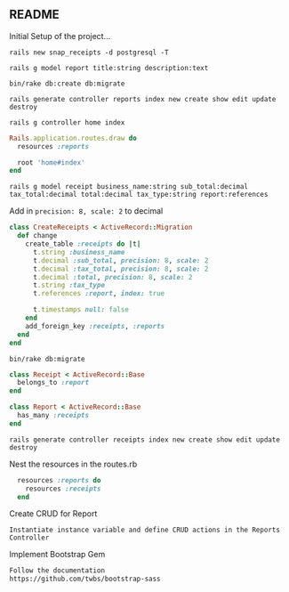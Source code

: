 ## README ##

Initial Setup of the project...


```shell
rails new snap_receipts -d postgresql -T
```

```shell
rails g model report title:string description:text
```

```shell
bin/rake db:create db:migrate
```

```shell
rails generate controller reports index new create show edit update destroy
```

```shell
rails g controller home index
```

```ruby
Rails.application.routes.draw do
  resources :reports

  root 'home#index'
end
```

```shell
rails g model receipt business_name:string sub_total:decimal tax_total:decimal total:decimal tax_type:string report:references
```

Add in `precision: 8, scale: 2` to decimal

```ruby
class CreateReceipts < ActiveRecord::Migration
  def change
    create_table :receipts do |t|
      t.string :business_name
      t.decimal :sub_total, precision: 8, scale: 2
      t.decimal :tax_total, precision: 8, scale: 2
      t.decimal :total, precision: 8, scale: 2
      t.string :tax_type
      t.references :report, index: true

      t.timestamps null: false
    end
    add_foreign_key :receipts, :reports
  end
end
```

```shell
bin/rake db:migrate
```

```ruby
class Receipt < ActiveRecord::Base
  belongs_to :report
end
```

```ruby
class Report < ActiveRecord::Base
  has_many :receipts
end
```

```shell
rails generate controller receipts index new create show edit update destroy
```

Nest the resources in the routes.rb
```ruby
  resources :reports do
    resources :receipts
  end
```

Create CRUD for Report
```
Instantiate instance variable and define CRUD actions in the Reports Controller
```

Implement Bootstrap Gem
```html
Follow the documentation
https://github.com/twbs/bootstrap-sass
```





















